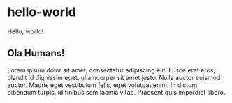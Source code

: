 # hello-world
Hello, world!

## Ola Humans!

Lorem ipsum dolor sit amet, consectetur adipiscing elit. Fusce erat eros, blandit id dignissim eget, ullamcorper sit amet justo. Nulla auctor euismod auctor. Mauris eget vestibulum felis, eget volutpat enim. In dictum bibendum turpis, id finibus sem lacinia vitae. Praesent quis imperdiet libero.
